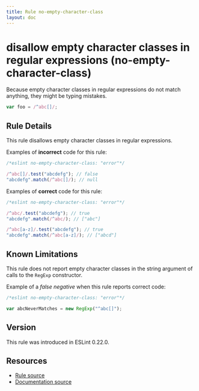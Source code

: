 ```yaml
---
title: Rule no-empty-character-class
layout: doc
---
```

<!-- Note: No pull requests accepted for this file. See README.md in the root directory for details. -->

# disallow empty character classes in regular expressions (no-empty-character-class)

Because empty character classes in regular expressions do not match anything, they might be typing mistakes.

```js
var foo = /^abc[]/;
```

## Rule Details

This rule disallows empty character classes in regular expressions.

Examples of **incorrect** code for this rule:

```js
/*eslint no-empty-character-class: "error"*/

/^abc[]/.test("abcdefg"); // false
"abcdefg".match(/^abc[]/); // null
```

Examples of **correct** code for this rule:

```js
/*eslint no-empty-character-class: "error"*/

/^abc/.test("abcdefg"); // true
"abcdefg".match(/^abc/); // ["abc"]

/^abc[a-z]/.test("abcdefg"); // true
"abcdefg".match(/^abc[a-z]/); // ["abcd"]
```

## Known Limitations

This rule does not report empty character classes in the string argument of calls to the `RegExp` constructor.

Example of a *false negative* when this rule reports correct code:

```js
/*eslint no-empty-character-class: "error"*/

var abcNeverMatches = new RegExp("^abc[]");
```

## Version

This rule was introduced in ESLint 0.22.0.

## Resources

* [Rule source](https://github.com/eslint/eslint/tree/master/lib/rules/no-empty-character-class.js)
* [Documentation source](https://github.com/eslint/eslint/tree/master/docs/rules/no-empty-character-class.md)
